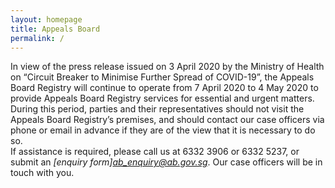 ```yaml
---
layout: homepage
title: Appeals Board 
permalink: /
---
```

<!-- Type your notification here - the notification bar will not appear if this is empty. For other changes, refer to _data/homepage.yml to edit the homepage -->
In view of the press release issued on 3 April 2020 by the Ministry of Health on “Circuit Breaker to Minimise Further Spread of COVID-19”, the Appeals Board Registry will continue to operate from 7 April 2020 to 4 May 2020 to provide Appeals Board Registry services for essential and urgent matters.<br>During this period, parties and their representatives should not visit the Appeals Board Registry’s premises, and should contact our case officers via phone or email in advance if they are of the view that it is necessary to do so.<br>If assistance is required, please call us at 6332 3906 or 6332 5237, or submit an *[enquiry form]<ab_enquiry@ab.gov.sg>*. Our case officers will be in touch with you.
